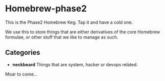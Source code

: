 Homebrew-phase2
===============

This is the Phase2 Homebrew Keg.  Tap it and have a cold one.

We use this to store things that are either derivatives of the core Homebrew formulae, or other stuff that we like to manage as such.

Categories
----------

  * **neckbeard**
  Things that are system, hacker or devops related.

  Moar to come...